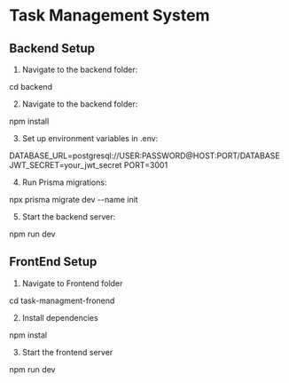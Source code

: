 # Task Management System

## Backend Setup

1. Navigate to the backend folder:

cd backend

2. Navigate to the backend folder:

npm install

3. Set up environment variables in .env:

DATABASE_URL=postgresql://USER:PASSWORD@HOST:PORT/DATABASE
JWT_SECRET=your_jwt_secret
PORT=3001

4. Run Prisma migrations:

npx prisma migrate dev --name init

5. Start the backend server:

npm run dev


## FrontEnd Setup

1. Navigate to Frontend folder

cd task-managment-fronend

2. Install dependencies

npm instal

3. Start the frontend server

npm run dev